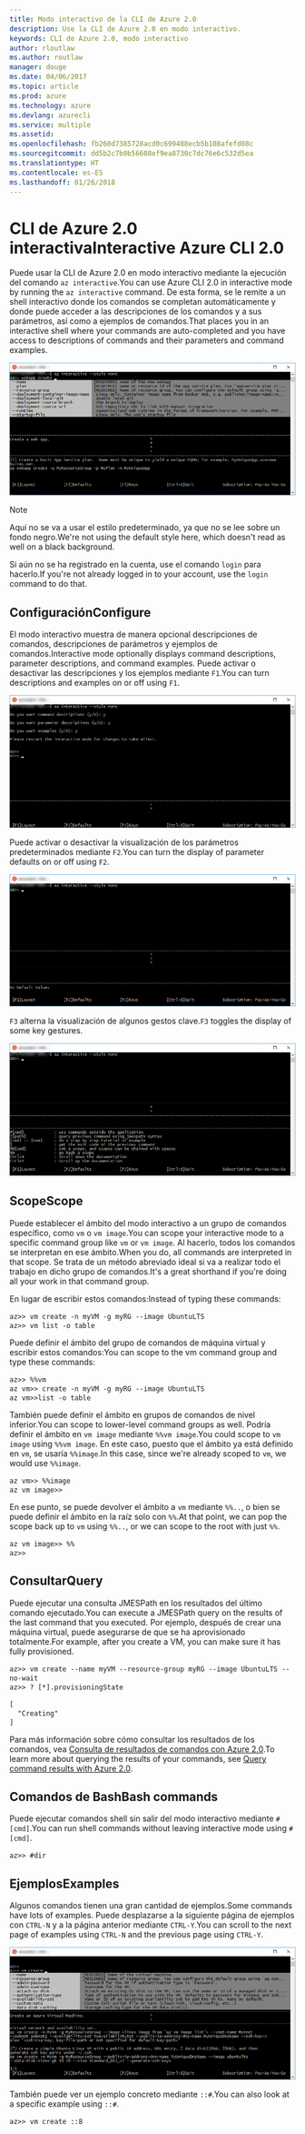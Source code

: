 ```yaml
---
title: Modo interactivo de la CLI de Azure 2.0
description: Use la CLI de Azure 2.0 en modo interactivo.
keywords: CLI de Azure 2.0, modo interactivo
author: rloutlaw
ms.author: routlaw
manager: douge
ms.date: 04/06/2017
ms.topic: article
ms.prod: azure
ms.technology: azure
ms.devlang: azurecli
ms.service: multiple
ms.assetid: 
ms.openlocfilehash: fb260d7385728acd0c699488ecb5b108afefd08c
ms.sourcegitcommit: dd5b2c7b0b56608ef9ea8730c7dc76e6c532d5ea
ms.translationtype: HT
ms.contentlocale: es-ES
ms.lasthandoff: 01/26/2018
---
```

# <a name="interactive-azure-cli-20"></a><span data-ttu-id="7c5c0-104">CLI de Azure 2.0 interactiva</span><span class="sxs-lookup"><span data-stu-id="7c5c0-104">Interactive Azure CLI 2.0</span></span>

<span data-ttu-id="7c5c0-105">Puede usar la CLI de Azure 2.0 en modo interactivo mediante la ejecución del comando `az interactive`.</span><span class="sxs-lookup"><span data-stu-id="7c5c0-105">You can use Azure CLI 2.0 in interactive mode by running the `az interactive` command.</span></span>
<span data-ttu-id="7c5c0-106">De esta forma, se le remite a un shell interactivo donde los comandos se completan automáticamente y donde puede acceder a las descripciones de los comandos y a sus parámetros, así como a ejemplos de comandos.</span><span class="sxs-lookup"><span data-stu-id="7c5c0-106">That places you in an interactive shell where your commands are auto-completed and you have access to descriptions of commands and their parameters and command examples.</span></span>

![modo interactivo](./media/interactive-azure-cli/webapp-create.png)

> [!NOTE]
> <span data-ttu-id="7c5c0-108">Aquí no se va a usar el estilo predeterminado, ya que no se lee sobre un fondo negro.</span><span class="sxs-lookup"><span data-stu-id="7c5c0-108">We're not using the default style here, which doesn't read as well on a black background.</span></span>

<span data-ttu-id="7c5c0-109">Si aún no se ha registrado en la cuenta, use el comando `login` para hacerlo.</span><span class="sxs-lookup"><span data-stu-id="7c5c0-109">If you're not already logged in to your account, use the `login` command to do that.</span></span>

## <a name="configure"></a><span data-ttu-id="7c5c0-110">Configuración</span><span class="sxs-lookup"><span data-stu-id="7c5c0-110">Configure</span></span>

<span data-ttu-id="7c5c0-111">El modo interactivo muestra de manera opcional descripciones de comandos, descripciones de parámetros y ejemplos de comandos.</span><span class="sxs-lookup"><span data-stu-id="7c5c0-111">Interactive mode optionally displays command descriptions, parameter descriptions, and command examples.</span></span>
<span data-ttu-id="7c5c0-112">Puede activar o desactivar las descripciones y los ejemplos mediante `F1`.</span><span class="sxs-lookup"><span data-stu-id="7c5c0-112">You can turn descriptions and examples on or off using `F1`.</span></span>

![descripciones y ejemplos](./media/interactive-azure-cli/descriptions-and-examples.png)

<span data-ttu-id="7c5c0-114">Puede activar o desactivar la visualización de los parámetros predeterminados mediante `F2`.</span><span class="sxs-lookup"><span data-stu-id="7c5c0-114">You can turn the display of parameter defaults on or off using `F2`.</span></span>

![parámetros predeterminados](./media/interactive-azure-cli/defaults.png)

<span data-ttu-id="7c5c0-116">`F3` alterna la visualización de algunos gestos clave.</span><span class="sxs-lookup"><span data-stu-id="7c5c0-116">`F3` toggles the display of some key gestures.</span></span>

![gestos](./media/interactive-azure-cli/gestures.png)

## <a name="scope"></a><span data-ttu-id="7c5c0-118">Scope</span><span class="sxs-lookup"><span data-stu-id="7c5c0-118">Scope</span></span>

<span data-ttu-id="7c5c0-119">Puede establecer el ámbito del modo interactivo a un grupo de comandos específico, como `vm` o `vm image`.</span><span class="sxs-lookup"><span data-stu-id="7c5c0-119">You can scope your interactive mode to a specific command group like `vm` or `vm image`.</span></span>
<span data-ttu-id="7c5c0-120">Al hacerlo, todos los comandos se interpretan en ese ámbito.</span><span class="sxs-lookup"><span data-stu-id="7c5c0-120">When you do, all commands are interpreted in that scope.</span></span>
<span data-ttu-id="7c5c0-121">Se trata de un método abreviado ideal si va a realizar todo el trabajo en dicho grupo de comandos.</span><span class="sxs-lookup"><span data-stu-id="7c5c0-121">It's a great shorthand if you're doing all your work in that command group.</span></span>

<span data-ttu-id="7c5c0-122">En lugar de escribir estos comandos:</span><span class="sxs-lookup"><span data-stu-id="7c5c0-122">Instead of typing these commands:</span></span>

```azurecli
az>> vm create -n myVM -g myRG --image UbuntuLTS
az>> vm list -o table
```

<span data-ttu-id="7c5c0-123">Puede definir el ámbito del grupo de comandos de máquina virtual y escribir estos comandos:</span><span class="sxs-lookup"><span data-stu-id="7c5c0-123">You can scope to the vm command group and type these commands:</span></span>

```azurecli
az>> %%vm
az vm>> create -n myVM -g myRG --image UbuntuLTS
az vm>>list -o table
```

<span data-ttu-id="7c5c0-124">También puede definir el ámbito en grupos de comandos de nivel inferior.</span><span class="sxs-lookup"><span data-stu-id="7c5c0-124">You can scope to lower-level command groups as well.</span></span>
<span data-ttu-id="7c5c0-125">Podría definir el ámbito en `vm image` mediante `%%vm image`.</span><span class="sxs-lookup"><span data-stu-id="7c5c0-125">You could scope to `vm image` using `%%vm image`.</span></span>
<span data-ttu-id="7c5c0-126">En este caso, puesto que el ámbito ya está definido en `vm`, se usaría `%%image`.</span><span class="sxs-lookup"><span data-stu-id="7c5c0-126">In this case, since we're already scoped to `vm`, we would use `%%image`.</span></span>

```azurecli
az vm>> %%image
az vm image>>
```

<span data-ttu-id="7c5c0-127">En ese punto, se puede devolver el ámbito a `vm` mediante `%%..`, o bien se puede definir el ámbito en la raíz solo con `%%`.</span><span class="sxs-lookup"><span data-stu-id="7c5c0-127">At that point, we can pop the scope back up to `vm` using `%%..`, or we can scope to the root with just `%%`.</span></span>

```azurecli
az vm image>> %%
az>>
```

## <a name="query"></a><span data-ttu-id="7c5c0-128">Consultar</span><span class="sxs-lookup"><span data-stu-id="7c5c0-128">Query</span></span>

<span data-ttu-id="7c5c0-129">Puede ejecutar una consulta JMESPath en los resultados del último comando ejecutado.</span><span class="sxs-lookup"><span data-stu-id="7c5c0-129">You can execute a JMESPath query on the results of the last command that you executed.</span></span>
<span data-ttu-id="7c5c0-130">Por ejemplo, después de crear una máquina virtual, puede asegurarse de que se ha aprovisionado totalmente.</span><span class="sxs-lookup"><span data-stu-id="7c5c0-130">For example, after you create a VM, you can make sure it has fully provisioned.</span></span>

```azurecli
az>> vm create --name myVM --resource-group myRG --image UbuntuLTS --no-wait
az>> ? [*].provisioningState
```

```
[
  "Creating"
]
```

<span data-ttu-id="7c5c0-131">Para más información sobre cómo consultar los resultados de los comandos, vea [Consulta de resultados de comandos con Azure 2.0](query-azure-cli.md).</span><span class="sxs-lookup"><span data-stu-id="7c5c0-131">To learn more about querying the results of your commands, see [Query command results with Azure 2.0](query-azure-cli.md).</span></span>

## <a name="bash-commands"></a><span data-ttu-id="7c5c0-132">Comandos de Bash</span><span class="sxs-lookup"><span data-stu-id="7c5c0-132">Bash commands</span></span>

<span data-ttu-id="7c5c0-133">Puede ejecutar comandos shell sin salir del modo interactivo mediante `#[cmd]`.</span><span class="sxs-lookup"><span data-stu-id="7c5c0-133">You can run shell commands without leaving interactive mode using `#[cmd]`.</span></span>

```azurecli
az>> #dir
```

## <a name="examples"></a><span data-ttu-id="7c5c0-134">Ejemplos</span><span class="sxs-lookup"><span data-stu-id="7c5c0-134">Examples</span></span>

<span data-ttu-id="7c5c0-135">Algunos comandos tienen una gran cantidad de ejemplos.</span><span class="sxs-lookup"><span data-stu-id="7c5c0-135">Some commands have lots of examples.</span></span>
<span data-ttu-id="7c5c0-136">Puede desplazarse a la siguiente página de ejemplos con `CTRL-N` y a la página anterior mediante `CTRL-Y`.</span><span class="sxs-lookup"><span data-stu-id="7c5c0-136">You can scroll to the next page of examples using `CTRL-N` and the previous page using `CTRL-Y`.</span></span>

![ejemplos](./media/interactive-azure-cli/examples.png)

<span data-ttu-id="7c5c0-138">También puede ver un ejemplo concreto mediante `::#`.</span><span class="sxs-lookup"><span data-stu-id="7c5c0-138">You can also look at a specific example using `::#`.</span></span>

```azurecli
az>> vm create ::8
```
